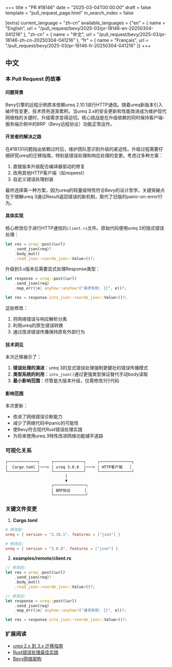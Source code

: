 +++
title = "PR #18146"
date = "2025-03-04T00:00:00"
draft = false
template = "pull_request_page.html"
in_search_index = false

[extra]
current_language = "zh-cn"
available_languages = {"en" = { name = "English", url = "/pull_request/bevy/2025-03/pr-18146-en-20250304-041216" }, "zh-cn" = { name = "中文", url = "/pull_request/bevy/2025-03/pr-18146-zh-cn-20250304-041216" }, "fr" = { name = "Français", url = "/pull_request/bevy/2025-03/pr-18146-fr-20250304-041216" }}
+++

## 中文

### 本 Pull Request 的故事

#### 问题背景
Bevy引擎的远程示例原本依赖ureq 2.10.1进行HTTP通信。随着ureq新版本引入破坏性变更，技术债务逐渐累积。当ureq 3.x的安全更新和性能改进成为维护现代网络栈的关键时，升级需求变得迫切。核心挑战是在升级依赖的同时保持客户端-服务端示例中的BRP（Bevy远程协议）功能正常运作。

#### 开发者的解决之路
在#18131问题指出依赖过时后，维护团队意识到升级的紧迫性。升级过程需要仔细研究ureq的迁移指南，特别是错误处理和响应处理的变更。考虑过多种方案：
1. 直接版本升级配合编译器驱动的修复
2. 改用其他HTTP客户端（如reqwest）
3. 自定义错误处理封装

最终选择第一种方案，因为ureq的轻量级特性符合Bevy的设计哲学。关键突破点在于理解ureq 3通过Result返回错误的新机制，取代了旧版的panic-on-error行为。

#### 具体实现
核心修改位于进行HTTP通信的`client.rs`文件。原始代码使用ureq 2的隐式错误处理：

```rust
let res = ureq::post(&url)
    .send_json(req)?
    .body_mut()
    .read_json::<serde_json::Value>()?;
```

升级到3.x版本后需要显式处理Response类型：

```rust
let response = ureq::post(&url)
    .send_json(req)
    .map_err(|e| anyhow::anyhow!("请求失败: {}", e))?;

let res = response.into_json::<serde_json::Value>()?;
```

这些修改：
1. 将网络错误与响应解析分离
2. 利用ureq的原生错误转换
3. 通过改进错误传播保持原有外部行为

#### 技术洞见
本次迁移展示了：
1. **错误处理的演进**：ureq 3的显式错误处理强制更健壮的错误传播模式
2. **类型系统的利用**：`into_json()`通过更强类型保证替代手动body读取
3. **最小影响范围**：尽管是大版本升级，仅需修改3行代码

#### 影响范围
本次更新：
- 改进了网络错误诊断能力
- 减少了网络代码中panic的可能性
- 使Bevy符合现代Rust错误处理实践
- 为将来使用ureq 3特性改进网络功能铺平道路

### 可视化关系

```
┌─────────────┐     ┌─────────────┐     ┌──────────────┐
│  Cargo.toml │───> │ ureq 3.0.8  │───> │ HTTP客户端   │
└─────────────┘     └─────────────┘     └──────────────┘
                          │
                          ▼
                    ┌──────────────┐
                    │ BRP协议      │
                    └──────────────┘
```

### 关键文件变更

1. **Cargo.toml**
```toml
# 修改前:
ureq = { version = "2.10.1", features = ["json"] }

# 修改后:
ureq = { version = "3.0.8", features = ["json"] }
```

2. **examples/remote/client.rs**
```rust
// 修改前:
let res = ureq::post(&url)
    .send_json(req)?
    .body_mut()
    .read_json::<serde_json::Value>()?;

// 修改后:
let response = ureq::post(&url)
    .send_json(req)
    .map_err(|e| anyhow::anyhow!("请求失败: {}", e))?;

let res = response.into_json::<serde_json::Value>()?;
```

### 扩展阅读
- [ureq 2.x 到 3.x 迁移指南](https://github.com/algesten/ureq/blob/main/CHANGELOG.md)
- [Rust错误处理最佳实践](https://rustwiki.org/zh-CN/book/ch09-00-error-handling.html)
- [Bevy网络架构](https://bevyengine.org/learn/book/getting-started/resources/#networking)